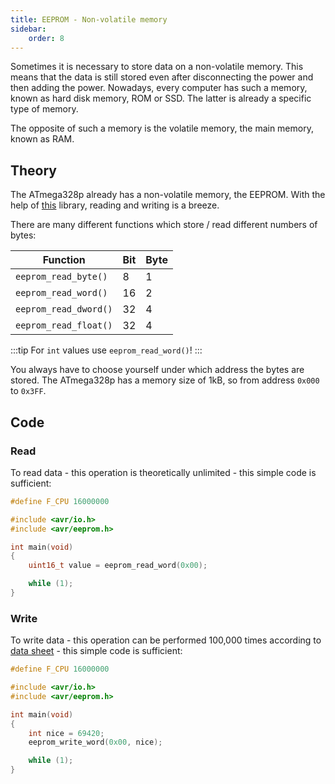 ```yaml
---
title: EEPROM - Non-volatile memory
sidebar:
    order: 8
---
```


Sometimes it is necessary to store data on a non-volatile memory. This means that the data is still stored even after disconnecting the power and then adding the power. Nowadays, every computer has such a memory, known as hard disk memory, ROM or SSD. The latter is already a specific type of memory.

The opposite of such a memory is the volatile memory, the main memory, known as RAM.

## Theory

The ATmega328p already has a non-volatile memory, the EEPROM. With the help of [this](https://www.nongnu.org/avr-libc/user-manual/group__avr__eeprom.html) library, reading and writing is a breeze.

There are many different functions which store / read different numbers of bytes:

| Function              | Bit | Byte |
| --------------------- | --- | ---- |
| `eeprom_read_byte()`  | 8   | 1    |
| `eeprom_read_word()`  | 16  | 2    |
| `eeprom_read_dword()` | 32  | 4    |
| `eeprom_read_float()` | 32  | 4    |

:::tip
For `int` values use `eeprom_read_word()`!
:::

You always have to choose yourself under which address the bytes are stored. The ATmega328p has a memory size of 1kB, so from address `0x000` to `0x3FF`.

## Code

### Read

To read data - this operation is theoretically unlimited - this simple code is sufficient:

```c
#define F_CPU 16000000

#include <avr/io.h>
#include <avr/eeprom.h>

int main(void)
{
    uint16_t value = eeprom_read_word(0x00);

    while (1);
}
```

### Write

To write data - this operation can be performed 100,000 times according to [data sheet](https://ww1.microchip.com/downloads/en/DeviceDoc/Atmel-7810-Automotive-Microcontrollers-ATmega328P_Datasheet.pdf) - this simple code is sufficient:

```c
#define F_CPU 16000000

#include <avr/io.h>
#include <avr/eeprom.h>

int main(void)
{
    int nice = 69420;
    eeprom_write_word(0x00, nice);

    while (1);
}
```
